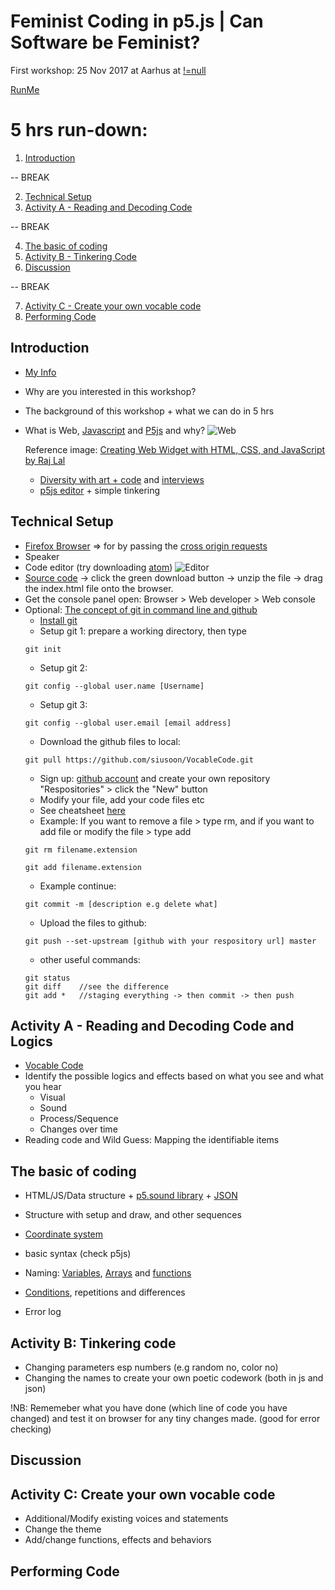 # Feminist Coding in p5.js | Can Software be Feminist?

First workshop: 25 Nov 2017 at Aarhus at [!=null](http://notnull.andersvisti.dk/winnie.php)

[RunMe](https://cdn.rawgit.com/siusoon/VocableCode/9f23c99f/vocablecode_program/index.html)

# 5 hrs run-down:
1. [Introduction](#introduction)

-- BREAK

2. [Technical Setup](#technical)
3. [Activity A - Reading and Decoding Code](#exerciseA)

-- BREAK

4. [The basic of coding](#basics)
5. [Activity B - Tinkering Code](#exerciseB)
6. [Discussion](#discussion)

-- BREAK

7. [Activity C - Create your own vocable code](#owncode)
8. [Performing Code](#codeperformance)

## Introduction <a name="introduction"></a>
  - [My Info](http://www.siusoon.net)
  - Why are you interested in this workshop?
  - The background of this workshop + what we can do in 5 hrs
  - What is Web, [Javascript](https://developer.mozilla.org/en-US/docs/Learn/JavaScript/First_steps/What_is_JavaScript) and [P5js](https://p5js.org/) and why?
    ![Web](https://www.codeproject.com/KB/books/DevelopWebWidgetHtmlCssJs/bigpicture_small.png "web")
    
    Reference image: [Creating Web Widget with HTML, CSS, and JavaScript by Raj Lal](https://www.codeproject.com/Articles/81355/Chapter-Creating-Web-Widget-with-HTML-CSS-and-Ja)
    - [Diversity with art + code](http://diversity.p5js.org/about.html) and [interviews](https://www.youtube.com/channel/UCwtoGoM92Bais5heYYxmB5w)
    - [p5js editor](http://alpha.editor.p5js.org/) + simple tinkering
  
## Technical Setup <a name="technical"></a>
  - [Firefox Browser](https://www.mozilla.org/en-US/firefox/new/) => for by passing the [cross origin requests](https://developer.mozilla.org/en-US/docs/Web/HTTP/CORS) 
  - Speaker
  - Code editor (try downloading [atom](https://atom.io/))
  ![Editor](https://github.com/siusoon/VocableCode/blob/master/atom_screen.png)
  - [Source code](https://github.com/siusoon/VocableCode) -> click the green download button -> unzip the file -> drag the index.html file onto the browser. 
  - Get the console panel open: Browser > Web developer > Web console
  - Optional: [The concept of git in command line and github](http://product.hubspot.com/blog/git-and-github-tutorial-for-beginners)
    * [Install git](https://git-scm.com/book/en/v2/Getting-Started-Installing-Git)
    * Setup git 1: prepare a working directory, then type 
    ```
    git init
    ```
    * Setup git 2: 
    ```
    git config --global user.name [Username] 
    ```
    * Setup git 3: 
    ```
    git config --global user.email [email address] 
    ```
    * Download the github files to local: 
    ```
    git pull https://github.com/siusoon/VocableCode.git
    ```
    * Sign up: [github account](https://github.com/) and create your own repository "Respositories" > click the "New" button
    * Modify your file, add your code files etc
    * See cheatsheet [here](https://services.github.com/on-demand/downloads/github-git-cheat-sheet.pdf)
    * Example: If you want to remove a file > type rm, and if you want to add file or modify the file > type add
    ```
    git rm filename.extension
    ```
     ```
    git add filename.extension
    ```
    * Example continue: 
    ```
    git commit -m [description e.g delete what]
    ```
    * Upload the files to github:
    ```
    git push --set-upstream [github with your respository url] master
    ```
    * other useful commands:
    ```
    git status
    git diff    //see the difference
    git add *   //staging everything -> then commit -> then push
    ```
## Activity A - Reading and Decoding Code and Logics <a name="exerciseA"></a>
- [Vocable Code](https://github.com/siusoon/VocableCode)
- Identify the possible logics and effects based on what you see and what you hear
  - Visual
  - Sound
  - Process/Sequence
  - Changes over time
- Reading code and Wild Guess: Mapping the identifiable items 

## The basic of coding <a name="basics"></a>

  - HTML/JS/Data structure + [p5.sound library](https://p5js.org/reference/#/libraries/p5.sound) + [JSON](https://www.copterlabs.com/json-what-it-is-how-it-works-how-to-use-it/)

  - Structure with setup and draw, and other sequences

  - [Coordinate system](https://p5js.org/examples/structure-coordinates.html)

  - basic syntax (check p5js)
  
  - Naming: [Variables](https://p5js.org/examples/data-variables.html), [Arrays](https://p5js.org/examples/arrays-array.html) and [functions](https://p5js.org/examples/structure-functions.html)

  - [Conditions](https://p5js.org/examples/control-conditionals-1.html), repetitions and differences

  - Error log

## Activity B: Tinkering code  <a name="exerciseB"></a>
- Changing parameters esp numbers (e.g random no, color no)
- Changing the names to create your own poetic codework (both in js and json)

!NB: Rememeber what you have done (which line of code you have changed) and test it on browser for any tiny changes made. (good for error checking)

## Discussion  <a name="discussion"></a>

## Activity C: Create your own vocable code <a name="exerciseC"></a>
- Additional/Modify existing voices and statements
- Change the theme
- Add/change functions, effects and behaviors

## Performing Code <a name="codeperformance"></a>
